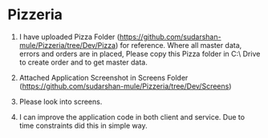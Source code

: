 # Pizzeria

1. I have uploaded Pizza Folder (https://github.com/sudarshan-mule/Pizzeria/tree/Dev/Pizza) for reference. Where all master data, errors and orders are in placed,
Please copy this Pizza folder in C:\ Drive to create order and to get master data.

2. Attached Application Screenshot in Screens Folder (https://github.com/sudarshan-mule/Pizzeria/tree/Dev/Screens)
3. Please look into screens.

4. I can improve the application code in both client and service. Due to time constraints did this in simple way.
